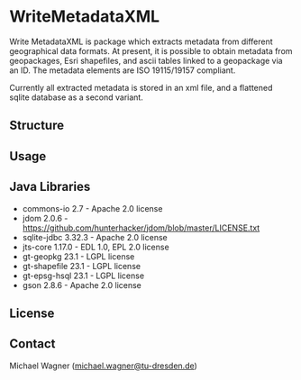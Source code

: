 # WriteMetadataXML

Write MetadataXML is package which extracts metadata from different geographical data formats.
At present, it is possible to obtain metadata from geopackages, Esri shapefiles,
and ascii tables linked to a geopackage via an ID. The metadata elements are ISO 19115/19157 compliant.

Currently all extracted metadata is stored in an xml file, and a flattened sqlite database as a second variant.

## Structure

## Usage

## Java Libraries
- commons-io 2.7 - Apache 2.0 license
- jdom 2.0.6 - https://github.com/hunterhacker/jdom/blob/master/LICENSE.txt
- sqlite-jdbc 3.32.3 - Apache 2.0 license
- jts-core 1.17.0 - EDL 1.0, EPL 2.0 license
- gt-geopkg 23.1 - LGPL license
- gt-shapefile 23.1 - LGPL license
- gt-epsg-hsql 23.1 - LGPL license
- gson 2.8.6 - Apache 2.0 license

## License

## Contact
Michael Wagner ([michael.wagner@tu-dresden.de](mailto:michael.wagner@tu-dresden.de))